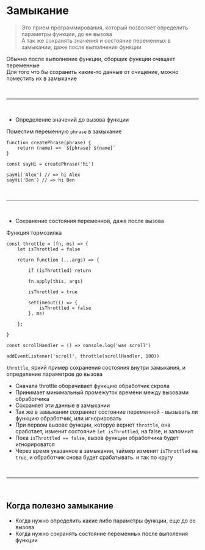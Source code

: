 # Замыкание

 > Это прием программирования, который позволяет определить параметры функции, до ее вызова  
  А так же сохранять значения и состояние переменных в замыкании, даже после выполнения функции

Обычно после выполнение функции, сборщик функции очищает переменные  
Для того что бы сохранить какие-то данные от очищение, можно поместить их в замыкание

<br>

---

<br>

* Определение значений до вызова функции

Поместим переменную `phrase` в замыкание
```
function createPhrase(phrase) {
    return (name) => `${phrase} ${name}`
}

const sayHi = createPhrase('hi')

sayHi('Alex') // => hi Alex
sayHi('Ben') // => hi Ben
``` 

<br>

---

<br>

* Сохранение состояния переменной, даже после вызова

Функция тормозилка
```
const throttle = (fn, ms) => {
    let isThrottled = false

    return function (...args) => {
    
        if (isThrottled) return
       
        fn.apply(this, args)
        
        isThrottled = true
        
        setTimeout(() => {
            isThrottled = false 
        }, ms)
    
    };

}

const scrollHandler = () => console.log('was scroll')

addEventListener('scroll', throttle(scrollHandler, 100))

```
`throttle`, яркий пример сохранения состояния внутри замыкания, и определение параметров до вызова
* Сначала throttle оборачивает функцию обработчик скрола
* Принимает минимальный промежуток времени между вызовами обработчика
* Сохраняет эти данные в замыкании
* Так же в замыкании сохраняет состояние переменной - вызывать ли функцию обработчик, или игнорировать
* При первом вызове функции, которуе вернет `throttle`, она сработает, изменит состояние `let isThrottled`, на false, и запомнит
* Пока `isThrottled == false`, вызов функции обработчика будет игнорироватся
* Через время указанное в замыкании, таймер изменит `isThrottled` на `true`, и обработчик снова будет срабатывать. и так по кругу

<br>

---

<br>

## Когда полезно замыкание
* Когда нужно определить какие либо параметры функции, еще до ее вызова
* Когда нужно сохранять состояние переменных после выполения функции